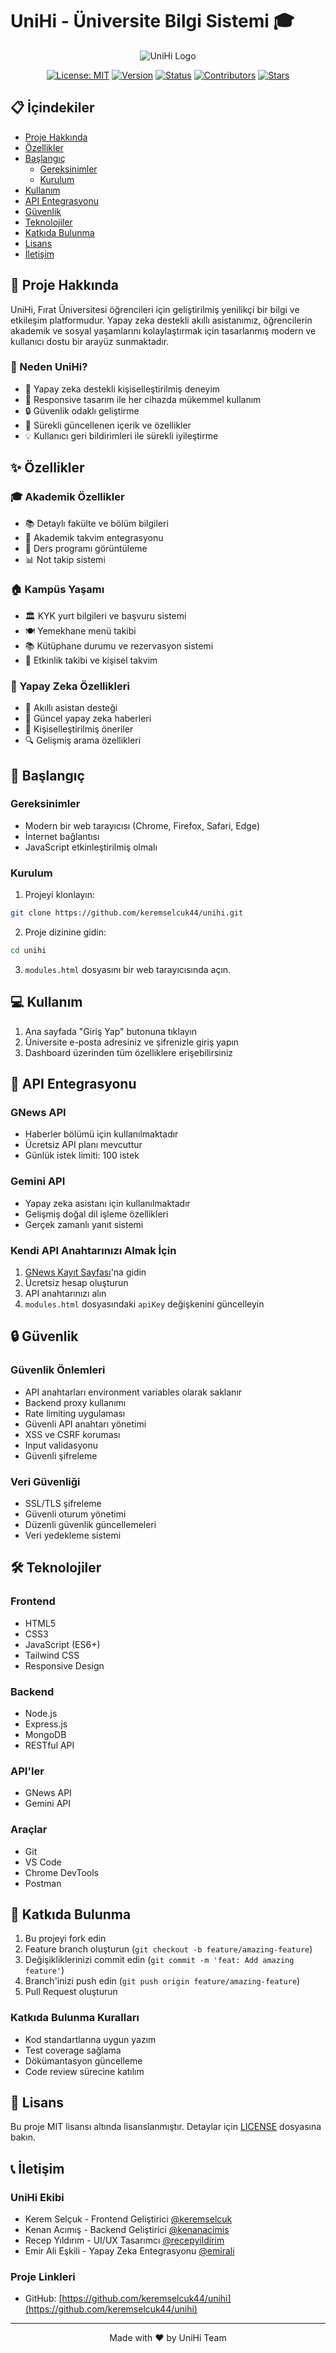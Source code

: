 # UniHi - Üniversite Bilgi Sistemi 🎓

<div align="center">

![UniHi Logo](photos/unihilogo.png)

[![License: MIT](https://img.shields.io/badge/License-MIT-yellow.svg)](https://opensource.org/licenses/MIT)
[![Version](https://img.shields.io/badge/Version-2.0-blue.svg)](https://github.com/keremselcuk44/unihi)
[![Status](https://img.shields.io/badge/Status-Active-success.svg)](https://github.com/keremselcuk44/unihi)
[![Contributors](https://img.shields.io/github/contributors/keremselcuk44/unihi)](https://github.com/keremselcuk44/unihi/graphs/contributors)
[![Stars](https://img.shields.io/github/stars/keremselcuk44/unihi)](https://github.com/keremselcuk44/unihi/stargazers)

</div>

## 📋 İçindekiler

- [Proje Hakkında](#-proje-hakkında)
- [Özellikler](#-özellikler)
- [Başlangıç](#-başlangıç)
  - [Gereksinimler](#gereksinimler)
  - [Kurulum](#kurulum)
- [Kullanım](#-kullanım)
- [API Entegrasyonu](#-api-entegrasyonu)
- [Güvenlik](#-güvenlik)
- [Teknolojiler](#-teknolojiler)
- [Katkıda Bulunma](#-katkıda-bulunma)
- [Lisans](#-lisans)
- [İletişim](#-iletişim)

## 🎯 Proje Hakkında

UniHi, Fırat Üniversitesi öğrencileri için geliştirilmiş yenilikçi bir bilgi ve etkileşim platformudur. Yapay zeka destekli akıllı asistanımız, öğrencilerin akademik ve sosyal yaşamlarını kolaylaştırmak için tasarlanmış modern ve kullanıcı dostu bir arayüz sunmaktadır.

### 🌟 Neden UniHi?

- 🤖 Yapay zeka destekli kişiselleştirilmiş deneyim
- 📱 Responsive tasarım ile her cihazda mükemmel kullanım
- 🔒 Güvenlik odaklı geliştirme
- 🚀 Sürekli güncellenen içerik ve özellikler
- 💡 Kullanıcı geri bildirimleri ile sürekli iyileştirme

## ✨ Özellikler

### 🎓 Akademik Özellikler
- 📚 Detaylı fakülte ve bölüm bilgileri
- 📅 Akademik takvim entegrasyonu
- 📝 Ders programı görüntüleme
- 📊 Not takip sistemi

### 🏠 Kampüs Yaşamı
- 🏛️ KYK yurt bilgileri ve başvuru sistemi
- 🍽️ Yemekhane menü takibi
- 📚 Kütüphane durumu ve rezervasyon sistemi
- 🎯 Etkinlik takibi ve kişisel takvim

### 🤖 Yapay Zeka Özellikleri
- 💬 Akıllı asistan desteği
- 📰 Güncel yapay zeka haberleri
- 🎯 Kişiselleştirilmiş öneriler
- 🔍 Gelişmiş arama özellikleri

## 🚀 Başlangıç

### Gereksinimler

- Modern bir web tarayıcısı (Chrome, Firefox, Safari, Edge)
- İnternet bağlantısı
- JavaScript etkinleştirilmiş olmalı

### Kurulum

1. Projeyi klonlayın:
```bash
git clone https://github.com/keremselcuk44/unihi.git
```

2. Proje dizinine gidin:
```bash
cd unihi
```

3. `modules.html` dosyasını bir web tarayıcısında açın.

## 💻 Kullanım

1. Ana sayfada "Giriş Yap" butonuna tıklayın
2. Üniversite e-posta adresiniz ve şifrenizle giriş yapın
3. Dashboard üzerinden tüm özelliklere erişebilirsiniz

## 🔌 API Entegrasyonu

### GNews API
- Haberler bölümü için kullanılmaktadır
- Ücretsiz API planı mevcuttur
- Günlük istek limiti: 100 istek

### Gemini API
- Yapay zeka asistanı için kullanılmaktadır
- Gelişmiş doğal dil işleme özellikleri
- Gerçek zamanlı yanıt sistemi

### Kendi API Anahtarınızı Almak İçin

1. [GNews Kayıt Sayfası](https://gnews.io/register)'na gidin
2. Ücretsiz hesap oluşturun
3. API anahtarınızı alın
4. `modules.html` dosyasındaki `apiKey` değişkenini güncelleyin

## 🔒 Güvenlik

### Güvenlik Önlemleri
- API anahtarları environment variables olarak saklanır
- Backend proxy kullanımı
- Rate limiting uygulaması
- Güvenli API anahtarı yönetimi
- XSS ve CSRF koruması
- Input validasyonu
- Güvenli şifreleme

### Veri Güvenliği
- SSL/TLS şifreleme
- Güvenli oturum yönetimi
- Düzenli güvenlik güncellemeleri
- Veri yedekleme sistemi

## 🛠️ Teknolojiler

### Frontend
- HTML5
- CSS3
- JavaScript (ES6+)
- Tailwind CSS
- Responsive Design

### Backend
- Node.js
- Express.js
- MongoDB
- RESTful API

### API'ler
- GNews API
- Gemini API

### Araçlar
- Git
- VS Code
- Chrome DevTools
- Postman

## 🤝 Katkıda Bulunma

1. Bu projeyi fork edin
2. Feature branch oluşturun (`git checkout -b feature/amazing-feature`)
3. Değişikliklerinizi commit edin (`git commit -m 'feat: Add amazing feature'`)
4. Branch'inizi push edin (`git push origin feature/amazing-feature`)
5. Pull Request oluşturun

### Katkıda Bulunma Kuralları
- Kod standartlarına uygun yazım
- Test coverage sağlama
- Dökümantasyon güncelleme
- Code review sürecine katılım

## 📄 Lisans

Bu proje MIT lisansı altında lisanslanmıştır. Detaylar için [LICENSE](LICENSE) dosyasına bakın.

## 📞 İletişim

### UniHi Ekibi
- Kerem Selçuk - Frontend Geliştirici [@keremselcuk](https://github.com/keremselcuk)
- Kenan Acımış - Backend Geliştirici [@kenanacimis](https://github.com/kenanacimis)
- Recep Yıldırım - UI/UX Tasarımcı [@recepyildirim](https://github.com/recepyildirim)
- Emir Ali Eşkili - Yapay Zeka Entegrasyonu [@emirali](https://github.com/emirali)

### Proje Linkleri
- GitHub: [https://github.com/keremselcuk44/unihi](https://github.com/keremselcuk44/unihi)

---

<div align="center">
Made with ❤️ by UniHi Team
</div>
